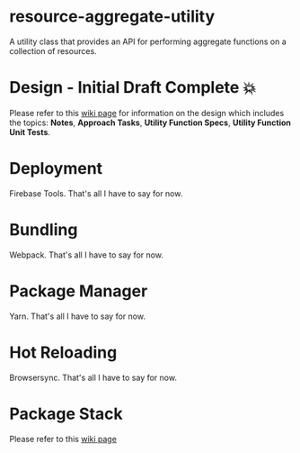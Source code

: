 # resource-aggregate-utility
A utility class that provides an API for performing aggregate functions on a collection of resources.

# Design - Initial Draft Complete :boom:
Please refer to this [wiki page](https://github.com/509dave16/resource-aggregate-utility/wiki/Design) for information on the design which includes the topics: **Notes**, **Approach Tasks**, **Utility Function Specs**, **Utility Function Unit Tests**.

# Deployment
Firebase Tools. That's all I have to say for now.

# Bundling
Webpack. That's all I have to say for now.

# Package Manager
Yarn. That's all I have to say for now.

# Hot Reloading
Browsersync. That's all I have to say for now.

# Package Stack
Please refer to this [wiki page](https://github.com/509dave16/resource-aggregate-utility/wiki/Package-Stack)